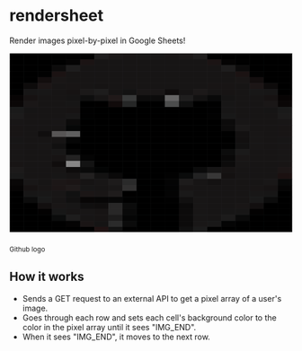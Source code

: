 # rendersheet
Render images pixel-by-pixel in Google Sheets!

![i](https://raw.githubusercontent.com/ajskateboarder/stuff/main/sheet.png)

<sub>Github logo</sub>

## How it works
- Sends a GET request to an external API to get a pixel array of a user's image.
- Goes through each row and sets each cell's background color to the color in the pixel array until it sees "IMG_END". 
- When it sees "IMG_END", it moves to the next row.
